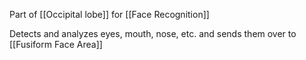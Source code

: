 Part of [[Occipital lobe]] for [[Face Recognition]]

Detects and analyzes eyes, mouth, nose, etc. and sends them over to [[Fusiform Face Area]]
